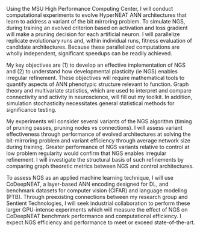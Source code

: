 Using the MSU High Performance Computing Center, I will conduct computational experiments to evolve HyperNEAT ANN architectures that learn to address a variant of the bit mirroring problem.
To simulate NGS, during training an evolved criterion based on activation and loss gradient will make a pruning decision for each artificial neuron.
I will parallelize replicate evolutionary runs and, within individual runs, fitness evaluation of candidate architectures.
Because these parallelized computations are wholly independent, significant speedups can be readily achieved.

My key objectives are (1) to develop an effective implementation of NGS and (2) to understand how developmental plasticity (ie NGS) enables irregular refinement.
These objectives will require mathematical tools to quantify aspects of ANN phenotypic structure relevant to function.
Graph theory and multivariate statistics, which are used to interpret and compare connectivity and activity in neuroscience, will fill out my toolkit.
In addition, simulation stochasticity necessitates general statistical methods for significance testing.

My experiments will consider several variants of the NGS algorithm (timing of pruning passes, pruning nodes vs connections).
I will assess variant effectiveness through performance of evolved architectures at solving the bit-mirroring problem and variant efficiency through average network size during training.
Greater performance of NGS variants relative to control at low problem regularity would confirm that NGS enables irregular refinement.
I will investigate the structural basis of such refinements by comparing graph theoretic metrics between NGS and control architectures.

To assess NGS as an applied machine learning technique, I will use CoDeepNEAT, a layer-based ANN encoding designed for DL, and benchmark datasets for computer vision (CIFAR) and language modeling (PTB).
Through preexisting connections between my research group and Sentient Technologies, I will seek industrial collaboration to perform these larger GPU-intense experiments which will measure the effect of NGS on CoDeepNEAT benchmark performance and computational efficiency.
I expect NGS efficiency and performance to meet or exceed state-of-the-art.
